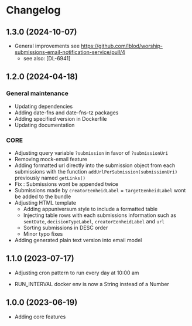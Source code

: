 # Changelog
## 1.3.0 (2024-10-07)
- General improvements see https://github.com/lblod/worship-submissions-email-notification-service/pull/4 
  - see also: [DL-6941]

## 1.2.0 (2024-04-18)

### General maintenance
- Updating dependencies
- Adding date-fns and date-fns-tz packages
- Adding specified version in Dockerfile
- Updating documentation

### CORE
- Adjusting query variable `?submission` in favor of `?submissionUri`
- Removing mock-email feature	
- Adding formatted url directly into the submission object from each submissions with the function  `addUrlPerSubmission(submissionUri)` previously named `getLinks()`
- Fix : Submissions wont be appended twice
- Submissions made by `creatorEenheidLabel` = `targetEenheidLabel` wont be added to the bundle
- Adjusting HTML template
  - Adding appuniversum style to include a formatted table
  - Injecting table rows with each submissions information such as `sentDate`, `decisionTypeLabel`, `creatorEenheidLabel` and `url`
  - Sorting submissions in DESC order
  - Minor typo fixes
- Adding generated plain text version into email model
## 1.1.0 (2023-07-17)

- Adjusting cron pattern to run every day at 10:00 am

- RUN_INTERVAL docker env is now a String instead of a Number

## 1.0.0 (2023-06-19)

- Adding core features
